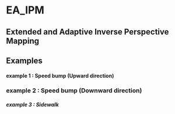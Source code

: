 # EA_IPM

## Extended and Adaptive Inverse Perspective Mapping



## Examples


#### example 1 : Speed bump (Upward direction)



### example 2 : Speed bump (Downward direction)



##### example 3 : Sidewalk
